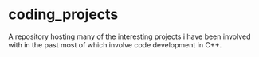 # coding_projects

A repository hosting many of the interesting projects i have been involved with in the past most of which involve code development in C++.
